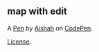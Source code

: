map with edit
-------------


A [Pen](https://codepen.io/aishah-adrs/pen/rNbxYNQ) by [Aishah](https://codepen.io/aishah-adrs) on [CodePen](https://codepen.io).

[License](https://codepen.io/license/pen/rNbxYNQ).